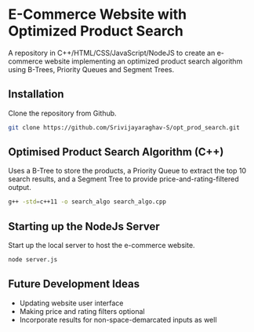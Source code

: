 # E-Commerce Website with Optimized Product Search
A repository in C++/HTML/CSS/JavaScript/NodeJS to create an e-commerce website implementing an optimized product search algorithm using B-Trees, Priority Queues and Segment Trees.
## Installation
Clone the repository from Github.
```bash
git clone https://github.com/Srivijayaraghav-S/opt_prod_search.git
```
## Optimised Product Search Algorithm (C++)
Uses a B-Tree to store the products, a Priority Queue to extract the top 10 search results, and a Segment Tree to provide price-and-rating-filtered output.
```bash
g++ -std=c++11 -o search_algo search_algo.cpp
```
## Starting up the NodeJs Server
Start up the local server to host the e-commerce website.
```bash
node server.js
```
## Future Development Ideas
- Updating website user interface
- Making price and rating filters optional
- Incorporate results for non-space-demarcated inputs as well
